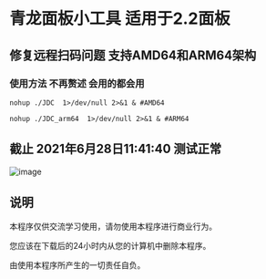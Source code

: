 # 青龙面板小工具 适用于2.2面板

## 修复远程扫码问题 支持AMD64和ARM64架构

### 使用方法 不再赘述 会用的都会用 

```
nohup ./JDC  1>/dev/null 2>&1 & #AMD64
```

```
nohup ./JDC_arm64  1>/dev/null 2>&1 & #ARM64
```

## 截止 2021年6月28日11:41:40 测试正常 

![image](https://user-images.githubusercontent.com/21352718/123577157-ded6fe80-d805-11eb-80fd-36f0dea30d24.png)

## 说明
本程序仅供交流学习使用，请勿使用本程序进行商业行为。

您应该在下载后的24小时内从您的计算机中删除本程序。

由使用本程序所产生的一切责任自负。

